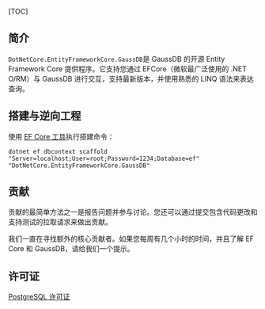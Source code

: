 [TOC]

## 简介

`DotNetCore.EntityFrameworkCore.GaussDB`是 GaussDB 的开源 Entity Framework Core 提供程序。它支持您通过 EFCore（微软最广泛使用的 .NET O/RM）与 GaussDB 进行交互，支持最新版本，并使用熟悉的 LINQ 语法来表达查询。

## 搭建与逆向工程

使用 [EF Core 工具](https://docs.microsoft.com/en-us/ef/core/cli/dotnet)执行搭建命令：

```
dotnet ef dbcontext scaffold "Server=localhost;User=root;Password=1234;Database=ef" "DotNetCore.EntityFrameworkCore.GaussDB"
```

## 贡献

贡献的最简单方法之一是报告问题并参与讨论。您还可以通过提交包含代码更改和支持测试的拉取请求来做出贡献。

我们一直在寻找额外的核心贡献者。如果您每周有几个小时的时间，并且了解 EF Core 和 GaussDB，请给我们一个提示。

## 许可证

[PostgreSQL 许可证](https://github.com/dotnetcore/EntityFrameworkCore.GaussDB/blob/main/LICENSE)